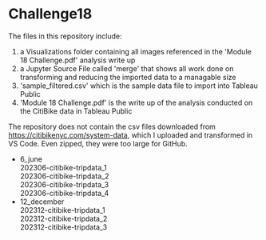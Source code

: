 # Challenge18

The files in this repository include:  
1)  a Visualizations folder containing all images referenced in the 'Module 18 Challenge.pdf' analysis write up
2) a Jupyter Source File called 'merge' that shows all work done on transforming and reducing the imported data to a managable size
3) 'sample_filtered.csv' which is the sample data file to import into Tableau Public
4) 'Module 18 Challenge.pdf' is the write up of the analysis conducted on the CitiBike data in Tableau Public 

The repository does not contain the csv files downloaded from https://citibikenyc.com/system-data, which I uploaded and transformed in VS Code. Even zipped, they were too large for GitHub. 
   - 6_june  
     202306-citibike-tripdata_1  
     202306-citibike-tripdata_2  
     202306-citibike-tripdata_3  
     202306-citibike-tripdata_4  
   - 12_december  
     202312-citibike-tripdata_1  
     202312-citibike-tripdata_2  
     202312-citibike-tripdata_3
